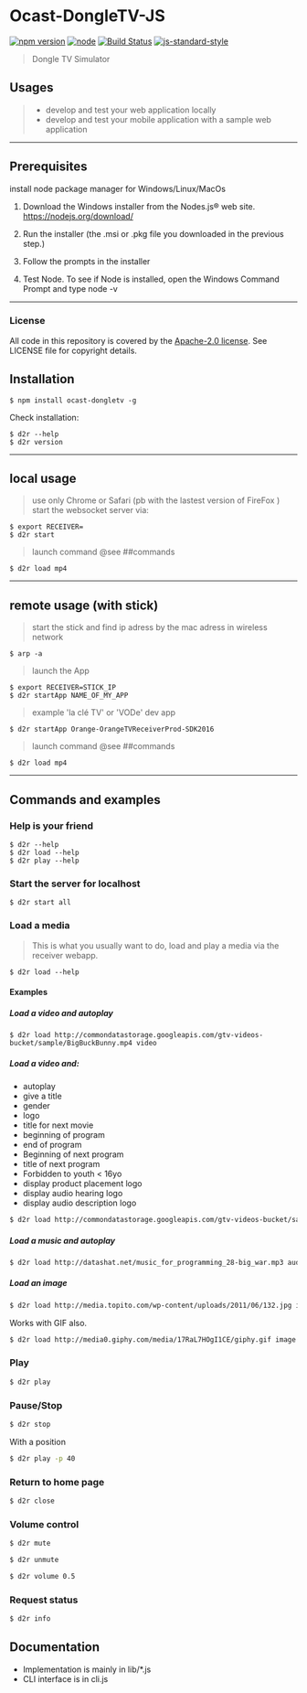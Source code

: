 # Ocast-DongleTV-JS
[![npm version](https://badge.fury.io/js/ocast-dongletv.svg)](http://badge.fury.io/js/ocast-dongletv)
[![node](https://img.shields.io/node/v/ocast-dongletv-iconify.svg)](https://www.npmjs.com/package/ocast-dongletv-iconify)
[![Build Status](https://travis-ci.org/Orange-OpenSource/OCast-DongleTV-JS.svg?branch=master)](https://travis-ci.org/Orange-OpenSource/OCast-DongleTV-JS)
[![js-standard-style](https://img.shields.io/badge/code%20style-standard-brightgreen.svg)](http://standardjs.com/)

> Dongle TV Simulator

## Usages
> * develop and test your web application locally
> * develop and test your mobile application with a sample web application

***

## Prerequisites

install node package manager for Windows/Linux/MacOs

1. Download the Windows installer from the Nodes.js® web site.
https://nodejs.org/download/

2. Run the installer (the .msi or .pkg file you downloaded in the previous step.)

3. Follow the prompts in the installer

4. Test Node. To see if Node is installed, open the Windows Command Prompt and type node -v

***

### License

All code in this repository is covered by the [Apache-2.0 license](http://www.apache.org/licenses/LICENSE-2.0). See LICENSE file for copyright details.

## Installation

    $ npm install ocast-dongletv -g

Check installation:

    $ d2r --help
    $ d2r version

***

## local usage
> use only Chrome or Safari (pb with the lastest version of FireFox )
start the websocket server via:

    $ export RECEIVER=
    $ d2r start

> launch command @see ##commands


    $ d2r load mp4

***

## remote usage (with stick)
> start the stick and find ip adress by the mac adress in wireless network


    $ arp -a

> launch the App


    $ export RECEIVER=STICK_IP
    $ d2r startApp NAME_OF_MY_APP

> example 'la clé TV' or 'VODe' dev app


    $ d2r startApp Orange-OrangeTVReceiverProd-SDK2016

> launch command @see ##commands


    $ d2r load mp4


***

## Commands and examples

### Help is your friend


    $ d2r --help
    $ d2r load --help
    $ d2r play --help

### Start the server for localhost

    $ d2r start all


### Load a media

> This is what you usually want to do, load and play a media via the receiver webapp.


    $ d2r load --help


#### Examples

##### Load a video and autoplay


    $ d2r load http://commondatastorage.googleapis.com/gtv-videos-bucket/sample/BigBuckBunny.mp4 video

##### Load a video and:
* autoplay
* give a title
* gender
* logo
* title for next movie
* beginning of program
* end of program
* Beginning of next program
* title of next program
* Forbidden to youth < 16yo
* display product placement logo
* display audio hearing logo
* display audio description logo

```sh
$ d2r load http://commondatastorage.googleapis.com/gtv-videos-bucket/sample/BigBuckBunny.mp4 video/ -t "Un lapin très méchant" -a -l "http://upload.wikimedia.org/wikipedia/commons/c/c5/Big_buck_bunny_poster_big.jpg" -s "VOD" -T "Prochain film violent" -b "1421934514" -e "1421941714" -B "1421942134" -g "Film avec des méchants" -c 16 -r -h -d
```

##### Load a music and autoplay
```sh
$ d2r load http://datashat.net/music_for_programming_28-big_war.mp3 audio
```

##### Load an image

```sh
$ d2r load http://media.topito.com/wp-content/uploads/2011/06/132.jpg image
```

Works with GIF also.
```sh
$ d2r load http://media0.giphy.com/media/17RaL7HOgI1CE/giphy.gif image
```

### Play
```sh
$ d2r play
```

### Pause/Stop
```sh
$ d2r stop
```

With a position
```sh
$ d2r play -p 40
```

### Return to home page
```sh
$ d2r close
```

### Volume control
```sh
$ d2r mute
```
```sh
$ d2r unmute
```
```sh
$ d2r volume 0.5
```

### Request status
```sh
$ d2r info
```

## Documentation

* Implementation is mainly in lib/*.js
* CLI interface is in cli.js
